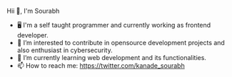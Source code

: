    Hii 👋, I'm Sourabh
- 🖥 I'm a self taught programmer and currently working as frontend developer.
- 👀 I’m interested to contribute in opensource development projects and also enthusiast in cybersecurity.
- 🌱 I’m currently learning web development and its functionalities.
- 📫 How to reach me: https://twitter.com/kanade_sourabh

<!---
SourabhKanade/SourabhKanade is a ✨ special ✨ repository because its `README.md` (this file) appears on your GitHub profile.
You can click the Preview link to take a look at your changes.
--->
